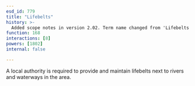 ```yaml
---
esd_id: 779
title: "Lifebelts"
history: >-
  Added scope notes in version 2.02. Term name changed from 'Lifebelts' to 'Safety - lifebelts - provision' in version 3.00. Name changed to 'Lifebelts' in version 4.00.
function: 168
interactions: [8]
powers: [1802]
internal: false

---
```


A local authority is required to provide and maintain lifebelts next to rivers and waterways in the area.

